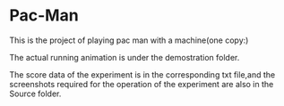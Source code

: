 # Pac-Man
This is the project of playing pac man with a machine(one copy:)

The actual running animation is under the demostration folder.

The score data of the experiment is in the corresponding txt file,and the screenshots required for the operation of the experiment are also in the Source folder.
